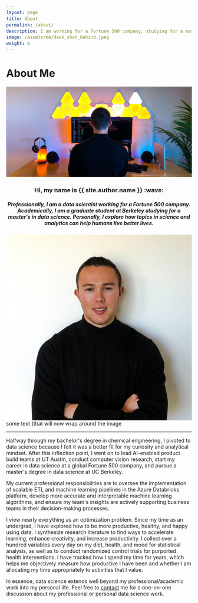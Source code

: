 ```yaml
---
layout: page
title: About
permalink: /about/
description: I am working for a Fortune 500 company, studying for a master's in data science at Berkeley, and exploring how topics in science and analytics can help humans live better lives.
image: /assets/me/desk_shot_behind.jpeg
weight: 6
---
```


# **About Me**

![Desk Shot](/assets/me/desk_shot_behind.jpeg)

<div style="text-align:center">
<h3> Hi, my name is {{ site.author.name }} :wave:</h3>
<h5>Professionally, I am a data scientist working for a Fortune 500 company. Academically, I am a graduate student at Berkeley studying for a master's in data science. Personally, I explore how topics in science and analytics can help humans live better lives.</h5></div>

<div id='container'>
 <img src='/assets/me/head_shot_5.jpeg' style='float: left;'/>
 <p>some text (that will now wrap around the image</p>
</div>

---

Halfway through my bachelor's degree in chemical engineering, I pivoted to data science because I felt it was a better fit for my curiosity and analytical mindset. After this inflection point, I went on to lead AI-enabled product build teams at UT Austin, conduct computer vision research, start my career in data science at a global Fortune 500 company, and pursue a master's degree in data science at UC Berkeley.

My current professional responsibilities are to oversee the implementation of scalable ETL and machine learning pipelines in the Azure Databricks platform, develop more accurate and interpretable machine learning algorithms, and ensure my team's insights are actively supporting business teams in their decision-making processes.

I view nearly everything as an optimization problem. Since my time as an undergrad, I have explored how to be more productive, healthy, and happy using data. I synthesize research literature to find ways to accelerate learning, enhance creativity, and increase productivity. I collect over a hundred variables every day on my diet, health, and mood for statistical analysis, as well as to conduct randomized control trials for purported health interventions. I have tracked how I spend my time for years, which helps me objectively measure how productive I have been and whether I am allocating my time appropriately to activities that I value. 

In essence, data science extends well beyond my professional/academic work into my personal life. Feel free to [contact](https://richardmathewsii.com/contact/) me for a one-on-one discussion about my professional or personal data science work.
